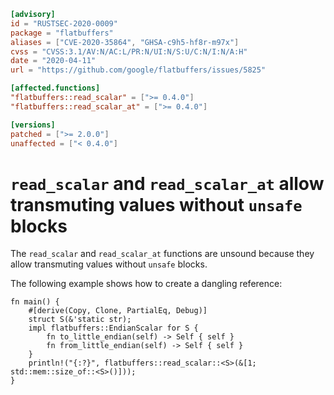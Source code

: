 ```toml
[advisory]
id = "RUSTSEC-2020-0009"
package = "flatbuffers"
aliases = ["CVE-2020-35864", "GHSA-c9h5-hf8r-m97x"]
cvss = "CVSS:3.1/AV:N/AC:L/PR:N/UI:N/S:U/C:N/I:N/A:H"
date = "2020-04-11"
url = "https://github.com/google/flatbuffers/issues/5825"

[affected.functions]
"flatbuffers::read_scalar" = [">= 0.4.0"]
"flatbuffers::read_scalar_at" = [">= 0.4.0"]

[versions]
patched = [">= 2.0.0"]
unaffected = ["< 0.4.0"]
```

# `read_scalar` and `read_scalar_at` allow transmuting values without `unsafe` blocks

The `read_scalar` and `read_scalar_at` functions are unsound
because they allow transmuting values without `unsafe` blocks.

The following example shows how to create a dangling reference:

```
fn main() {
    #[derive(Copy, Clone, PartialEq, Debug)]
    struct S(&'static str);
    impl flatbuffers::EndianScalar for S {
        fn to_little_endian(self) -> Self { self }
        fn from_little_endian(self) -> Self { self }
    }
    println!("{:?}", flatbuffers::read_scalar::<S>(&[1; std::mem::size_of::<S>()]));
}
```
